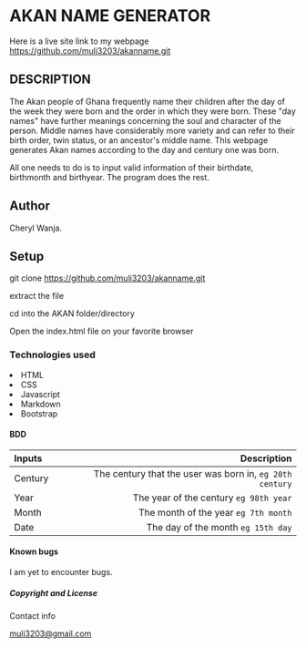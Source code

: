# AKAN NAME GENERATOR

Here is a live site link to my webpage https://github.com/muli3203/akanname.git

## DESCRIPTION

The Akan people of Ghana frequently name their children after the day of the week they were born and the order in which they were born.
These "day names" have further meanings concerning the soul and character of the person. Middle names have considerably more variety and can refer to their birth order, twin status, or an ancestor's middle name.
This webpage generates Akan names according to the day  and century one was born.

All one needs to do is to input valid information of their birthdate, birthmonth and birthyear.
The program does the rest.

## Author
 Cheryl Wanja.

## Setup

git clone https://github.com/muli3203/akanname.git

extract the file

cd into the AKAN folder/directory

Open the index.html file on your favorite browser

### Technologies used
<li>HTML</li>
<li>CSS</li>
<li>Javascript</li>
<li>Markdown</li>
<li>Bootstrap</li>

#### BDD

| Inputs |  Description |
| :---   |          ---: |
| Century   | The century that the user was born in, ``eg 20th century``|
| Year     | The year of the century ``eg 98th year``|
| Month    | The month of the year ``eg 7th month``|
| Date     |  The day of the month ``eg 15th day``  |

#### Known bugs

I am yet to encounter bugs.

##### Copyright and License
 Contact info

 muli3203@gmail.com


